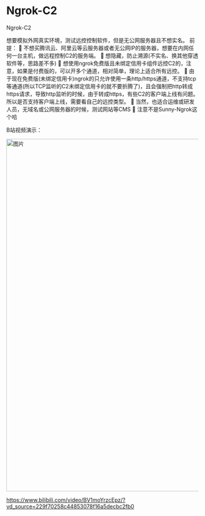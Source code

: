# Ngrok-C2
Ngrok-C2

想要模拟外网真实环境，测试远控控制软件，但是无公网服务器且不想实名。
前提：
	不想买腾讯云、阿里云等云服务器或者无公网IP的服务器，想要在内网任何一台主机，做远程控制C2的服务端。
	想隐藏，防止溯源(不实名、换其他穿透软件等，思路差不多)
	想使用ngrok免费版且未绑定信用卡组件远控C2的，注意，如果是付费版的，可以开多个通道，相对简单，理论上适合所有远控。
	由于现在免费版(未绑定信用卡)ngrok的只允许使用一条http/https通道，不支持tcp等通道(所以TCP监听的C2未绑定信用卡的就不要折腾了)，且会强制把http转成https请求，导致http监听的时候，由于转成https，有些C2的客户端上线有问题。所以是否支持客户端上线，需要看自己的远控类型。
	当然，也适合运维或研发人员，无域名或公网服务器的时候，测试网站等CMS
	注意不是Sunny-Ngrok这个哈

B站视频演示：


<img width="1413" height="920" alt="图片" src="https://github.com/user-attachments/assets/3f21b3f5-120e-4a24-9b2f-163c1941a1ca" />


https://www.bilibili.com/video/BV1moYrzcEpz/?vd_source=229f70258c44853078f16a5decbc2fb0
